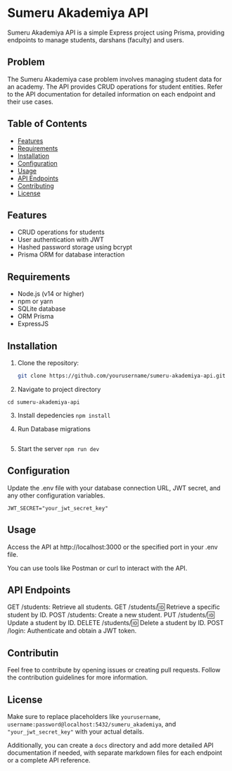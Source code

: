 # Sumeru Akademiya API

Sumeru Akademiya API is a simple Express project using Prisma, providing endpoints to manage students, darshans (faculty) and users.

## Problem

The Sumeru Akademiya case problem involves managing student data for an academy. The API provides CRUD operations for student entities. Refer to the API documentation for detailed information on each endpoint and their use cases.

## Table of Contents

- [Features](#features)
- [Requirements](#requirements)
- [Installation](#installation)
- [Configuration](#configuration)
- [Usage](#usage)
- [API Endpoints](#api-endpoints)
- [Contributing](#contributing)
- [License](#license)

## Features

- CRUD operations for students
- User authentication with JWT
- Hashed password storage using bcrypt
- Prisma ORM for database interaction

## Requirements

- Node.js (v14 or higher)
- npm or yarn
- SQLite database
- ORM Prisma
- ExpressJS

## Installation

1. Clone the repository:

   ```bash
   git clone https://github.com/yourusername/sumeru-akademiya-api.git
   ```

2. Navigate to project directory

`cd sumeru-akademiya-api`

3. Install depedencies
   `npm install`

4. Run Database migrations

```npx prisma migrate dev

```

5. Start the server
   `npm run dev`

## Configuration

Update the .env file with your database connection URL, JWT secret, and any other configuration variables.

```DATABASE_URL="postgresql://username:password@localhost:5432/sumeru_akademiya"
JWT_SECRET="your_jwt_secret_key"
```

## Usage

Access the API at http://localhost:3000 or the specified port in your .env file.

You can use tools like Postman or curl to interact with the API.

## API Endpoints

GET /students: Retrieve all students.
GET /students/:id: Retrieve a specific student by ID.
POST /students: Create a new student.
PUT /students/:id: Update a student by ID.
DELETE /students/:id: Delete a student by ID.
POST /login: Authenticate and obtain a JWT token.

## Contributin

Feel free to contribute by opening issues or creating pull requests. Follow the contribution guidelines for more information.

## License

Make sure to replace placeholders like `yourusername`, `username:password@localhost:5432/sumeru_akademiya`, and `"your_jwt_secret_key"` with your actual details.

Additionally, you can create a `docs` directory and add more detailed API documentation if needed, with separate markdown files for each endpoint or a complete API reference.

